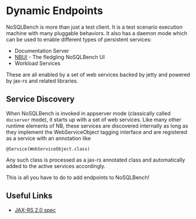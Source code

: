 # Dynamic Endpoints

NoSQLBench is more than just a test client. It is a test scenario
execution machine with many pluggable behaviors. It also has a daemon mode
which can be used to enable different types of persistent services:

- Documentation Server
- [NBUI](../nbui/README.md) - The fledgling NoSQLBench UI
- Workload Services

These are all enabled by a set of web services backed by jetty and powered
by jax-rs and related libraries.

## Service Discovery

When NoSQLBench is invoked in appserver mode (classically called
`docserver` mode), it starts up with a set of web services. Like many
other runtime elements of NB, these services are discovered internally as
long as they implement the WebServiceObject tagging interface and are
registered as a service with an annotation like

    @Service(WebServiceObject.class)

Any such class is processed as a jax-rs annotated class and automatically
added to the active services accordingly.

This is all you have to do to add endpoints to NoSQLBench!

## Useful Links

* [JAX-RS 2.0 spec](http://download.oracle.com/otn-pub/jcp/jaxrs-2_0-fr-eval-spec/jsr339-jaxrs-2.0-final-spec.pdf)



